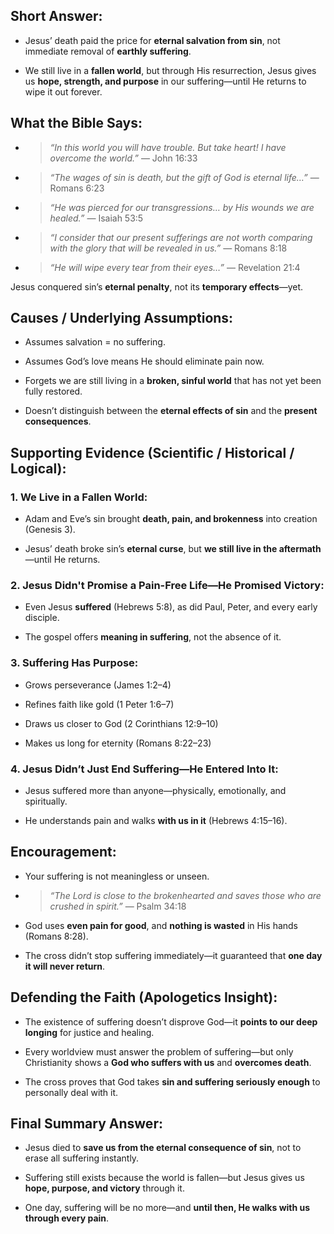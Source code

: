 ## Short Answer:

- Jesus’ death paid the price for **eternal salvation from sin**, not immediate removal of **earthly suffering**.
    
- We still live in a **fallen world**, but through His resurrection, Jesus gives us **hope, strength, and purpose** in our suffering—until He returns to wipe it out forever.

## What the Bible Says:

- > _“In this world you will have trouble. But take heart! I have overcome the world.”_ — John 16:33
    
- > _“The wages of sin is death, but the gift of God is eternal life…”_ — Romans 6:23
    
- > _“He was pierced for our transgressions… by His wounds we are healed.”_ — Isaiah 53:5
    
- > _“I consider that our present sufferings are not worth comparing with the glory that will be revealed in us.”_ — Romans 8:18
    
- > _“He will wipe every tear from their eyes…”_ — Revelation 21:4
    

Jesus conquered sin’s **eternal penalty**, not its **temporary effects**—yet.

## Causes / Underlying Assumptions:

- Assumes salvation = no suffering.
    
- Assumes God’s love means He should eliminate pain now.
    
- Forgets we are still living in a **broken, sinful world** that has not yet been fully restored.
    
- Doesn’t distinguish between the **eternal effects of sin** and the **present consequences**.

## Supporting Evidence (Scientific / Historical / Logical):

### 1. **We Live in a Fallen World:**

- Adam and Eve’s sin brought **death, pain, and brokenness** into creation (Genesis 3).
    
- Jesus’ death broke sin’s **eternal curse**, but **we still live in the aftermath**—until He returns.
    

### 2. **Jesus Didn't Promise a Pain-Free Life—He Promised Victory:**

- Even Jesus **suffered** (Hebrews 5:8), as did Paul, Peter, and every early disciple.
    
- The gospel offers **meaning in suffering**, not the absence of it.
    

### 3. **Suffering Has Purpose:**

- Grows perseverance (James 1:2–4)
    
- Refines faith like gold (1 Peter 1:6–7)
    
- Draws us closer to God (2 Corinthians 12:9–10)
    
- Makes us long for eternity (Romans 8:22–23)
    

### 4. **Jesus Didn’t Just End Suffering—He Entered Into It:**

- Jesus suffered more than anyone—physically, emotionally, and spiritually.
    
- He understands pain and walks **with us in it** (Hebrews 4:15–16).

## Encouragement:

- Your suffering is not meaningless or unseen.
    
- > _“The Lord is close to the brokenhearted and saves those who are crushed in spirit.”_ — Psalm 34:18
    
- God uses **even pain for good**, and **nothing is wasted** in His hands (Romans 8:28).
    
- The cross didn’t stop suffering immediately—it guaranteed that **one day it will never return**.

## Defending the Faith (Apologetics Insight):

- The existence of suffering doesn’t disprove God—it **points to our deep longing** for justice and healing.
    
- Every worldview must answer the problem of suffering—but only Christianity shows a **God who suffers with us** and **overcomes death**.
    
- The cross proves that God takes **sin and suffering seriously enough** to personally deal with it.

## Final Summary Answer:

- Jesus died to **save us from the eternal consequence of sin**, not to erase all suffering instantly.
    
- Suffering still exists because the world is fallen—but Jesus gives us **hope, purpose, and victory** through it.
    
- One day, suffering will be no more—and **until then, He walks with us through every pain**.